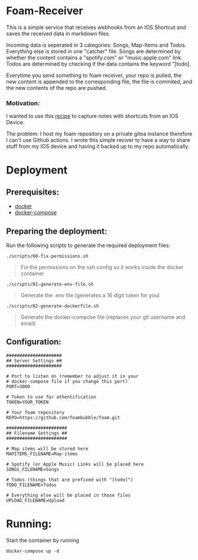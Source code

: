 # Foam-Receiver

This is a simple service that receives webhooks from an IOS Shortcut and saves the received data in markdown files.

Incoming data is seperated in 3 categories: Songs, Map-Items and Todos. Everything else is stored in one "catcher" file. Songs are determined by whether the content contains a "spotify.com" or "music.apple.com" link. Todos are determined by checking if the data contains the keyword "[todo].

Everytime you send something to foam receiver, your repo is pulled, the new content is appended to the corresponding file, the file is commited, and the new contents of the repo are pushed.

### Motivation:

I wanted to use this [recipe](https://foambubble.github.io/foam/recipes/capture-notes-with-shortcuts-and-github-actions) to capture notes with shortcuts from an IOS Device.

The problem: I host my foam repository on a private gitea instance therefore I can't use Github actions. I wrote this simple reciver to have a way to share stuff from my IOS device and having it backed up to my repo automatically.

# Deployment

## Prerequisites:

- [docker](https://docker.io)
- [docker-compose](https://docs.docker.com/compose/install/)

## Preparing the deployment:

Run the following scripts to generate the required deployment files:

```console
./scripts/00-fix-permissions.sh
```

> Fix the permissions on the ssh config so it works inside the docker container

```console
./scripts/01-generate-env-file.sh
```

> Generate the .env file (generates a 16 digit token for you)


```console
./scripts/02-generate-dockerfile.sh
```

> Generate the docker-compose file (replaces your git username and email)

## Configuration:

```env
#####################
## Server Settings ##
#####################

# Port to listen on (remember to adjust it in your
# docker-compose file if you change this port)
PORT=3000

# Token to use for athentification
TOKEN=YOUR_TOKEN

# Your foam repository
REPO=https://github.com/foambubble/foam.git

#######################
## Filename Settings ##
#######################

# Map items will be stored here
MAPITEMS_FILENAME=Map-items

# Spotify (or Apple Music) Links will be placed here
SONGS_FILENAME=Songs

# Todos (things that are prefixed with "[todo]")
TODO_FILENAME=Todos

# Everything else will be placed in those files
UPLOAD_FILENAME=Upload
```

# Running:

Start the container by running

```console
docker-compose up -d
```
